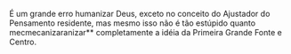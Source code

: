 ﻿É um grande erro humanizar Deus, exceto no conceito do Ajustador do Pensamento residente, mas mesmo isso não é tão estúpido quanto mecmecanizaranizar** completamente a idéia da Primeira Grande Fonte e Centro.